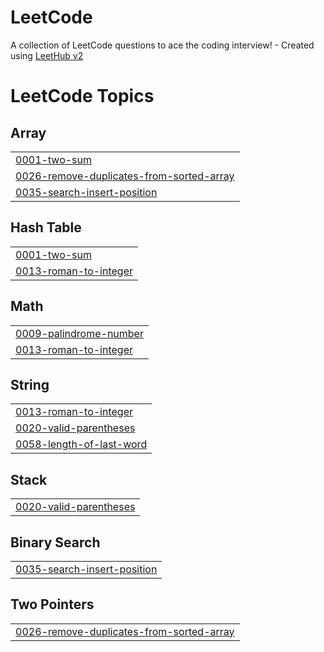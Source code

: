 # LeetCode
A collection of LeetCode questions to ace the coding interview! - Created using [LeetHub v2](https://github.com/arunbhardwaj/LeetHub-2.0)

<!---LeetCode Topics Start-->
# LeetCode Topics
## Array
|  |
| ------- |
| [0001-two-sum](https://github.com/jatinrane14/LeetCode/tree/master/0001-two-sum) |
| [0026-remove-duplicates-from-sorted-array](https://github.com/jatinrane14/LeetCode/tree/master/0026-remove-duplicates-from-sorted-array) |
| [0035-search-insert-position](https://github.com/jatinrane14/LeetCode/tree/master/0035-search-insert-position) |
## Hash Table
|  |
| ------- |
| [0001-two-sum](https://github.com/jatinrane14/LeetCode/tree/master/0001-two-sum) |
| [0013-roman-to-integer](https://github.com/jatinrane14/LeetCode/tree/master/0013-roman-to-integer) |
## Math
|  |
| ------- |
| [0009-palindrome-number](https://github.com/jatinrane14/LeetCode/tree/master/0009-palindrome-number) |
| [0013-roman-to-integer](https://github.com/jatinrane14/LeetCode/tree/master/0013-roman-to-integer) |
## String
|  |
| ------- |
| [0013-roman-to-integer](https://github.com/jatinrane14/LeetCode/tree/master/0013-roman-to-integer) |
| [0020-valid-parentheses](https://github.com/jatinrane14/LeetCode/tree/master/0020-valid-parentheses) |
| [0058-length-of-last-word](https://github.com/jatinrane14/LeetCode/tree/master/0058-length-of-last-word) |
## Stack
|  |
| ------- |
| [0020-valid-parentheses](https://github.com/jatinrane14/LeetCode/tree/master/0020-valid-parentheses) |
## Binary Search
|  |
| ------- |
| [0035-search-insert-position](https://github.com/jatinrane14/LeetCode/tree/master/0035-search-insert-position) |
## Two Pointers
|  |
| ------- |
| [0026-remove-duplicates-from-sorted-array](https://github.com/jatinrane14/LeetCode/tree/master/0026-remove-duplicates-from-sorted-array) |
<!---LeetCode Topics End-->